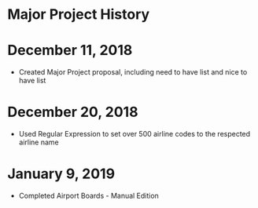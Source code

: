 # Major Project History

# December 11, 2018
 - Created Major Project proposal, including need to have list and nice to have list

# December 20, 2018
 - Used Regular Expression to set over 500 airline codes to the respected airline name

# January 9, 2019
 - Completed Airport Boards - Manual Edition

 
